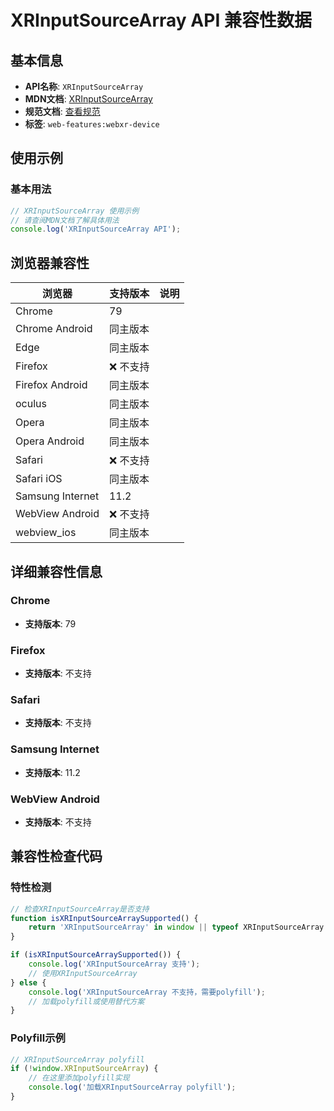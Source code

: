 # XRInputSourceArray API 兼容性数据

## 基本信息

- **API名称**: `XRInputSourceArray`
- **MDN文档**: [XRInputSourceArray](https://developer.mozilla.org/docs/Web/API/XRInputSourceArray)
- **规范文档**: [查看规范](https://immersive-web.github.io/webxr/#xrinputsourcearray-interface)
- **标签**: `web-features:webxr-device`

## 使用示例

### 基本用法

```javascript
// XRInputSourceArray 使用示例
// 请查阅MDN文档了解具体用法
console.log('XRInputSourceArray API');
```

## 浏览器兼容性

| 浏览器 | 支持版本 | 说明 |
|--------|----------|------|
| Chrome | 79 |  |
| Chrome Android | 同主版本 |  |
| Edge | 同主版本 |  |
| Firefox | ❌ 不支持 |  |
| Firefox Android | 同主版本 |  |
| oculus | 同主版本 |  |
| Opera | 同主版本 |  |
| Opera Android | 同主版本 |  |
| Safari | ❌ 不支持 |  |
| Safari iOS | 同主版本 |  |
| Samsung Internet | 11.2 |  |
| WebView Android | ❌ 不支持 |  |
| webview_ios | 同主版本 |  |

## 详细兼容性信息

### Chrome

- **支持版本**: 79

### Firefox

- **支持版本**: 不支持

### Safari

- **支持版本**: 不支持

### Samsung Internet

- **支持版本**: 11.2

### WebView Android

- **支持版本**: 不支持

## 兼容性检查代码

### 特性检测

```javascript
// 检查XRInputSourceArray是否支持
function isXRInputSourceArraySupported() {
    return 'XRInputSourceArray' in window || typeof XRInputSourceArray !== 'undefined';
}

if (isXRInputSourceArraySupported()) {
    console.log('XRInputSourceArray 支持');
    // 使用XRInputSourceArray
} else {
    console.log('XRInputSourceArray 不支持，需要polyfill');
    // 加载polyfill或使用替代方案
}
```

### Polyfill示例

```javascript
// XRInputSourceArray polyfill
if (!window.XRInputSourceArray) {
    // 在这里添加polyfill实现
    console.log('加载XRInputSourceArray polyfill');
}
```

